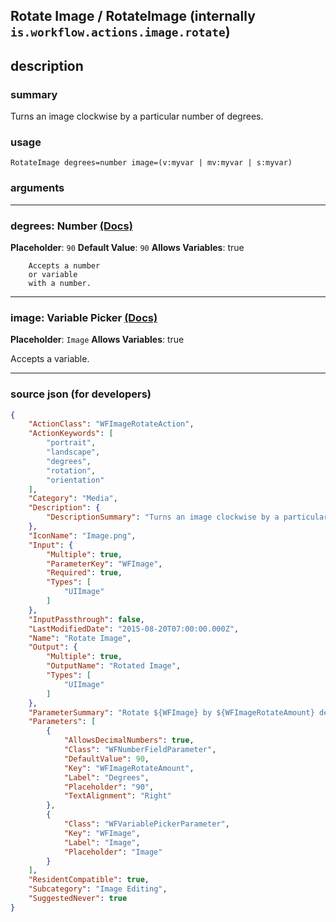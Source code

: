 
## Rotate Image / RotateImage (internally `is.workflow.actions.image.rotate`)


## description

### summary

Turns an image clockwise by a particular number of degrees.


### usage
```
RotateImage degrees=number image=(v:myvar | mv:myvar | s:myvar)
```

### arguments

---

### degrees: Number [(Docs)](https://pfgithub.github.io/shortcutslang/gettingstarted#number-field)
**Placeholder**: `90`
**Default Value**: `90`
**Allows Variables**: true



		Accepts a number 
		or variable
		with a number.

---

### image: Variable Picker [(Docs)](https://pfgithub.github.io/shortcutslang/gettingstarted#variable-picker-fields)
**Placeholder**: ```
		Image
		```
**Allows Variables**: true



Accepts a variable.

---

### source json (for developers)

```json
{
	"ActionClass": "WFImageRotateAction",
	"ActionKeywords": [
		"portrait",
		"landscape",
		"degrees",
		"rotation",
		"orientation"
	],
	"Category": "Media",
	"Description": {
		"DescriptionSummary": "Turns an image clockwise by a particular number of degrees."
	},
	"IconName": "Image.png",
	"Input": {
		"Multiple": true,
		"ParameterKey": "WFImage",
		"Required": true,
		"Types": [
			"UIImage"
		]
	},
	"InputPassthrough": false,
	"LastModifiedDate": "2015-08-20T07:00:00.000Z",
	"Name": "Rotate Image",
	"Output": {
		"Multiple": true,
		"OutputName": "Rotated Image",
		"Types": [
			"UIImage"
		]
	},
	"ParameterSummary": "Rotate ${WFImage} by ${WFImageRotateAmount} degrees",
	"Parameters": [
		{
			"AllowsDecimalNumbers": true,
			"Class": "WFNumberFieldParameter",
			"DefaultValue": 90,
			"Key": "WFImageRotateAmount",
			"Label": "Degrees",
			"Placeholder": "90",
			"TextAlignment": "Right"
		},
		{
			"Class": "WFVariablePickerParameter",
			"Key": "WFImage",
			"Label": "Image",
			"Placeholder": "Image"
		}
	],
	"ResidentCompatible": true,
	"Subcategory": "Image Editing",
	"SuggestedNever": true
}
```
